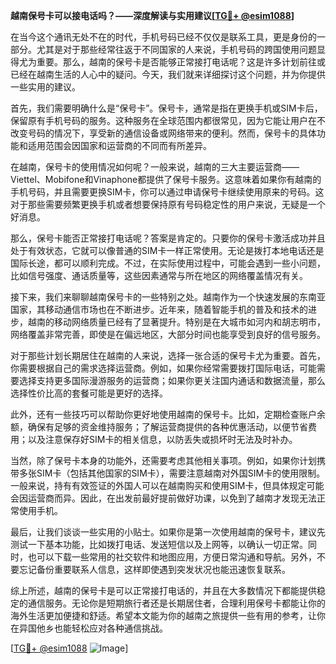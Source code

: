 **越南保号卡可以接电话吗？——深度解读与实用建议[[TG💪+ @esim1088](https://t.me/s/esim1088)]**

在当今这个通讯无处不在的时代，手机号码已经不仅仅是联系工具，更是身份的一部分。尤其是对于那些经常往返于不同国家的人来说，手机号码的跨国使用问题显得尤为重要。那么，越南的保号卡是否能够正常接打电话呢？这是许多计划前往或已经在越南生活的人心中的疑问。今天，我们就来详细探讨这个问题，并为你提供一些实用的建议。

首先，我们需要明确什么是“保号卡”。保号卡，通常是指在更换手机或SIM卡后，保留原有手机号码的服务。这种服务在全球范围内都很常见，因为它能让用户在不改变号码的情况下，享受新的通信设备或网络带来的便利。然而，保号卡的具体功能和适用范围会因国家和运营商的不同而有所差异。

在越南，保号卡的使用情况如何呢？一般来说，越南的三大主要运营商——Viettel、Mobifone和Vinaphone都提供了保号卡服务。这意味着如果你有越南的手机号码，并且需要更换SIM卡，你可以通过申请保号卡继续使用原来的号码。这对于那些需要频繁更换手机或者想要保持原有号码稳定性的用户来说，无疑是一个好消息。

那么，保号卡能否正常接打电话呢？答案是肯定的。只要你的保号卡激活成功并且处于有效状态，它就可以像普通的SIM卡一样正常使用。无论是拨打本地电话还是国际长途，都可以顺利完成。不过，在实际使用过程中，可能会遇到一些小问题，比如信号强度、通话质量等，这些因素通常与所在地区的网络覆盖情况有关。

接下来，我们来聊聊越南保号卡的一些特别之处。越南作为一个快速发展的东南亚国家，其移动通信市场也在不断进步。近年来，随着智能手机的普及和技术的进步，越南的移动网络质量已经有了显著提升。特别是在大城市如河内和胡志明市，网络覆盖非常完善，即使是在偏远地区，大部分时间也能享受到良好的信号服务。

对于那些计划长期居住在越南的人来说，选择一张合适的保号卡尤为重要。首先，你需要根据自己的需求选择运营商。例如，如果你经常需要拨打国际电话，可能需要选择支持更多国际漫游服务的运营商；如果你更关注国内通话和数据流量，那么选择性价比高的套餐可能是更好的选择。

此外，还有一些技巧可以帮助你更好地使用越南的保号卡。比如，定期检查账户余额，确保有足够的资金维持服务；了解运营商提供的各种优惠活动，以便节省费用；以及注意保存好SIM卡的相关信息，以防丢失或损坏时无法及时补办。

当然，除了保号卡本身的功能外，还需要考虑其他相关事项。例如，如果你计划携带多张SIM卡（包括其他国家的SIM卡），需要注意越南对外国SIM卡的使用限制。一般来说，持有有效签证的外国人可以在越南购买和使用SIM卡，但具体规定可能会因运营商而异。因此，在出发前最好提前做好功课，以免到了越南才发现无法正常使用手机。

最后，让我们谈谈一些实用的小贴士。如果你是第一次使用越南的保号卡，建议先测试一下基本功能，比如拨打电话、发送短信以及上网等，以确认一切正常。同时，也可以下载一些常用的社交软件和地图应用，方便日常沟通和导航。另外，不要忘记备份重要联系人信息，这样即使遇到突发状况也能迅速恢复联系。

综上所述，越南的保号卡是可以正常接打电话的，并且在大多数情况下都能提供稳定的通信服务。无论你是短期旅行者还是长期居住者，合理利用保号卡都能让你的海外生活更加便捷和舒适。希望本文能为你的越南之旅提供一些有用的参考，让你在异国他乡也能轻松应对各种通信挑战。

[[TG💪+ @esim1088](https://t.me/s/esim1088) ![Image](https://i.postimg.cc/4NQfJmqS/Snipaste-2025-05-13-00-14-12.png)]
